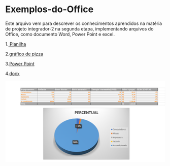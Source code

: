 # Exemplos-do-Office

Este arquivo vem para descrever os conhecimentos aprendidos na matéria de projeto integrador-2 na segunda etapa, implementando arquivos do Office, como documento Word, Power Point e excel.

1.[ Planilha](https://github.com/OliverBryanCavalcante/Exemplos-do-Office/blob/main/Projeto%20integrador%202.xlsx)



2.[gráfico de pizza](https://github.com/OliverBryanCavalcante/Exemplos-do-Office/blob/main/Projeto%20integrador%202%20.png)


3.[Power Point](https://github.com/OliverBryanCavalcante/Exemplos-do-Office/blob/main/JOILSON.pptx)

4.[docx](https://github.com/OliverBryanCavalcante/Exemplos-do-Office/blob/main/Projeto-integrador%202.docx)

<img src="IMAGEM.png" alt="Gráfico">
